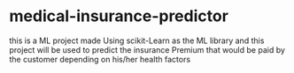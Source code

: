 # medical-insurance-predictor
this is a ML project made Using scikit-Learn as the ML library and this project will be used to predict the insurance Premium that would be paid by the customer depending on his/her health factors 
